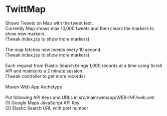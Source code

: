 # TwittMap
Shows Tweets on Map with the tweet text.<br/>
Currently Map shows max 10,000 tweets and then clears the markers to show new markers.<br/> (Tweak index.jsp to show more markers)<br/><br/>
The map fetches new tweets every 10 second.<br/> (Tweak index.jsp to show more markers)<br/><br/>
Each request from Elastic Search brings 1,000 records at a time using Scroll API and maintains a 2 minute session.<br/> (Tweak controller to get more records)<br/><br/>
Maven Web App Archetype<br/><br/>
Put following API Keys and URLs in src/main/webapp/WEB-INF/web.xml<br/>
(1) Google Maps JavaScript API Key<br/>
(2) Elastic Search URL with port number<br/>
